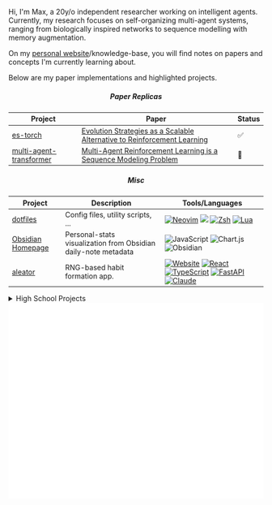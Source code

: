 Hi, I'm Max, a 20y/o independent researcher working on intelligent agents. Currently, my research focuses on self-organizing multi-agent systems, ranging from biologically inspired networks to sequence modelling with memory augmentation.

On my [personal website](https://mwolf.dev/)/knowledge-base, you will find notes on papers and concepts I'm currently learning about.

Below are my paper implementations and highlighted projects.

<h5 align="center">Paper Replicas</h5>

|Project|Paper|Status|
|-|-|-|
|[es-torch](https://github.com/neuro-soup/es-torch)|[Evolution Strategies as a Scalable Alternative to Reinforcement Learning](https://arxiv.org/abs/1703.03864)|✅|
|[multi-agent-transformer](https://github.com/neuro-soup/multi-agent-transformer)|[Multi-Agent Reinforcement Learning is a Sequence Modeling Problem](https://arxiv.org/abs/2205.14953)|🚧|

<h5 align="center">Misc</h5>

|Project|Description|Tools/Languages|
|-|-|-|
|[dotfiles](https://github.com/MaxWolf-01/dotfiles)|Config files, utility scripts, ...|[![Neovim](https://img.shields.io/badge/Neovim-57A143?logo=neovim&logoColor=fff)](#) ![](https://img.shields.io/badge/Shell-4EAA25?&style=plastic&logo=gnu-bash&logoColor=white) [![Zsh](https://img.shields.io/badge/Zsh-F15A24?logo=zsh&logoColor=fff)](#) [![Lua](https://img.shields.io/badge/Lua-%232C2D72.svg?logo=lua&logoColor=white)](#) |
|[Obsidian Homepage](https://gist.github.com/MaxWolf-01/6ecd0ef197fc239bca818a4266f0cb17)|Personal-stats visualization from Obsidian daily-note metadata|![JavaScript](https://img.shields.io/badge/JavaScript-F7DF1E?logo=javascript&logoColor=000) ![Chart.js](https://img.shields.io/badge/Chart.js-FF6384?logo=chartdotjs&logoColor=fff) ![Obsidian](https://img.shields.io/badge/Obsidian-%23483699.svg?&logo=obsidian&logoColor=white)|
|[aleator](https://github.com/MaxWolf-01/aleator)|RNG-based habit formation app. | [![Website](https://img.shields.io/badge/aleatoric.agency-4A5568?style=flat&logo=firefox&logoColor=white)](https://aleatoric.agency) [![React](https://img.shields.io/badge/React-20232A?logo=react&logoColor=61DAFB)](#) [![TypeScript](https://img.shields.io/badge/TypeScript-007ACC?logo=typescript&logoColor=white)](#) [![FastAPI](https://img.shields.io/badge/FastAPI-005571?logo=fastapi)](#) [![Claude](https://img.shields.io/badge/Claude-D97757?logo=claude&logoColor=fff)](#)|

<details>
<summary>High School Projects</summary>
  
|Project|Description|Tools/Languages|
|-|-|-|
|[Sentinel-2 Landcover Classification](https://github.com/MaxWolf-01/sentinel2-landcover-classification)|(Diploma Project) Landcover classification on sentinel-2 data with Prithvi, EfficientNet-Unet and OSM / CNES Landcover labels.|[![Python](https://img.shields.io/badge/Python-3776AB?logo=python&logoColor=fff)](#) ![](https://img.shields.io/badge/PyTorch-black?logo=PyTorch) [![Lightning](https://img.shields.io/badge/-Lightning-792ee5?logo=pytorchlightning&logoColor=white)](https://lightning.ai) ![](https://img.shields.io/badge/-Pandas-333333?style=flat&logo=pandas)  GeoJSON |
|[TruthTabler](https://github.com/MaxWolf-01/TruthTabler)|Boolean expression parser, simplifier, converter.|![Python](https://img.shields.io/badge/Python-3776AB?logo=python&logoColor=fff)|
|[2048JavaFx-Bot](https://github.com/MaxWolf-01/2048JavaFx-Bot)|2048-Game in JavaFx, including a parallel expectimax bot which gets to 4096 most of the time.|[![Java](https://img.shields.io/badge/Java-%23ED8B00.svg?logo=openjdk&logoColor=white)](#)|

</details>

<div align="center">
  <img src="/github-metrics.svg" alt="Metrics">
</div>
